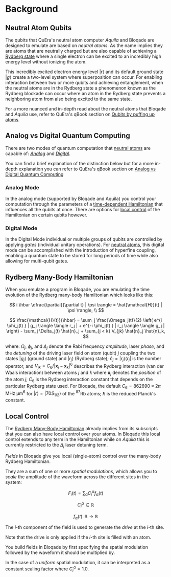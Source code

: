# Background

## Neutral Atom Qubits

The qubits that QuEra's neutral atom computer *Aquila* and Bloqade are designed to emulate are based on *neutral atoms*. As the name implies they are atoms that are neutrally charged but are also capable of achieving a [Rydberg state](https://en.wikipedia.org/wiki/Rydberg_atom) where a single electron can be excited to an incredibly high energy level without ionizing the atom.

This incredibly excited electron energy level $|r\rangle$ and its default ground state $|g\rangle$ create a two-level system where superposition can occur. For enabling interaction between two or more qubits and achieving entanglement, when the neutral atoms are in the Rydberg state a phenomenon known as the Rydberg blockade can occur where an atom in the Rydberg state prevents a neighboring atom from also being excited to the same state.

For a more nuanced and in-depth read about the neutral atoms that Bloqade and *Aquila* use, refer to QuEra's qBook section on [Qubits by puffing up atoms](https://qbook.quera.com/learn/?course=6630211af30e7d0013c66147&file=6630211af30e7d0013c66149).

## Analog vs Digital Quantum Computing

There are two modes of quantum computation that [neutral atoms](#neutral-atom-qubits) are capable of: [*Analog*](#analog-mode) and [*Digital*](#digital-mode). 

You can find a brief explanation of the distinction below but for a more in-depth explanation you can refer to QuEra's qBook section on [Analog vs Digital Quantum Computing](https://qbook.quera.com/learn/?course=6630211af30e7d0013c66147&file=6630211af30e7d0013c6614a)

### Analog Mode

In the analog mode (supported by Bloqade and Aquila) you control your computation through the parameters of a [time-dependent Hamiltonian](#rydberg-many-body-hamiltonian) that influences all the qubits at once. There are options for [local control](#local-control) of the Hamiltonian on certain qubits however.


### Digital Mode

In the Digital Mode individual or multiple groups of qubits are controlled by applying *gates* (individual unitary operations). For [neutral atoms](#neutral-atom-qubits), this digital mode can be accomplished with the introduction of hyperfine coupling, enabling a quantum state to be stored for long periods of time while also allowing for multi-qubit gates.

## Rydberg Many-Body Hamiltonian

When you emulate a program in Bloqade, you are emulating the time evolution of the Rydberg many-body Hamiltonian which looks like this:

$$
i \hbar \dfrac{\partial}{\partial t} | \psi \rangle = \hat{\mathcal{H}}(t) | \psi \rangle,  \\
$$

$$
\frac{\mathcal{H}(t)}{\hbar} = \sum_j \frac{\Omega_j(t)}{2} \left( e^{i \phi_j(t) } | g_j \rangle  \langle r_j | + e^{-i \phi_j(t) } | r_j \rangle  \langle g_j | \right) - \sum_j \Delta_j(t) \hat{n}_j + \sum_{j < k} V_{jk} \hat{n}_j \hat{n}_k,
$$

where: $\Omega_j$, $\phi_j$, and $\Delta_j$ denote the Rabi frequency *amplitude*, laser *phase*, and the *detuning* of the driving laser field on atom (qubit) $j$ coupling the two states  $| g_j \rangle$ (ground state) and $| r_j \rangle$ (Rydberg state); $\hat{n}_j = |r_j\rangle \langle r_j|$ is the number operator, and $V_{jk} = C_6/|\mathbf{x}_j - \mathbf{x}_k|^6$ describes the Rydberg interaction (van der Waals interaction) between atoms $j$ and $k$ where $\mathbf{x}_j$ denotes the *position* of the atom $j$; $C_6$ is the Rydberg interaction constant that depends on the particular Rydberg state used. For Bloqade, the default $C_6 = 862690 \times 2\pi \text{ MHz μm}^6$ for $|r \rangle = \lvert 70S_{1/2} \rangle$ of the $^{87}$Rb atoms; $\hbar$ is the reduced Planck's constant.

## Local Control

The [Rydberg Many-Body Hamiltonian](#rydberg-many-body-hamiltonian) already implies from its subscripts that you can also have local control over your atoms. In Bloqade this local control extends to any term in the Hamiltonian while on *Aquila* this is currently restricted to the $\Delta_j$ laser detuning term.

*Fields* in Bloqade give you local (single-atom) control over the many-body Rydberg Hamiltonian.

They are a sum of one or more *spatial modulations*, which allows you to *scale* the amplitude of the waveform across the different sites in the system:

$$
F_{i}(t) = \sum_{\alpha} C_{i}^{\alpha}f_{\alpha}(t) 
$$

$$
C_{i}^{\alpha} \in \mathbb{R} 
$$

$$
f_{\alpha}(t) \colon \mathbb{R} \to \mathbb{R}
$$

The $i$-th component of the field is used to generate the *drive* at the $i$-th site.

Note that the drive is only applied if the $i$-th site is filled with an atom.

You build fields in Bloqade by first specifying the spatial modulation followed by the waveform
it should be multiplied by.

In the case of a *uniform* spatial modulation, it can be interpreted as 
a constant scaling factor where $C_{i}^{\alpha} = 1.0$.

